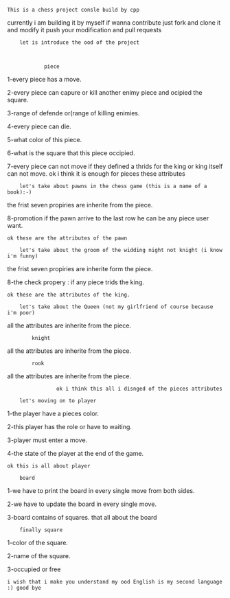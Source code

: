 	This is a chess project consle build by cpp
currently i am building it by myself
if wanna contribute just fork and 
clone it and modify it push your
modification and pull requests


		let is introduce the ood of the project



				piece

1-every piece has a move.

2-every piece can capure or kill another enimy piece and ocipied the square.

3-range of defende or(range of killing enimies.

4-every piece can die.

5-what color of this piece.

6-what is the square that this piece occipied.

7-every piece can not move if they defined a thrids for the king or king itself can not move.
	ok i think it is enough for pieces these attributes


		let's take about pawns in the chess game (this is a name of a book):-)
the frist seven propiries are inherite from the piece.

8-promotion if the pawn arrive to the last row he can be any piece user want.

	ok these are the attributes of the pawn

		let's take about the groom of the widding night not knight (i know i'm funny)
the frist seven propiries are inherite form the piece.

8-the check propery : if any piece trids the king.

	ok these are the attributes of the king.

		let's take about the Queen (not my girlfriend of course because i'm poor)

all the attributes are inherite from the piece.

			knight

all the attributes are inherite from the piece.

			rook

all the attributes are inherite from the piece.



					ok i think this all i disnged of the pieces attributes

		let's moving on to player

1-the player have a pieces color.

2-this player has the role or have to waiting.

3-player must enter a move.

4-the state of the player at the end of the game.

	ok this is all about player

		board
1-we have to print the board in every single move from both sides.

2-we have to update the board in every single move.

3-board contains of squares.
	that all about the board

		finally square
1-color of the square.

2-name of the square.

3-occupied or free



	i wish that i make you understand my ood English is my second language :) good bye
